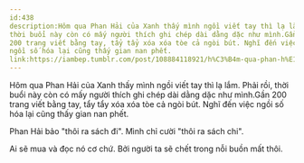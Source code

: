 ```yaml
---
id:438
description:Hôm qua Phan Hải của Xanh thấy mình ngồi viết tay thì lạ lắm. Phải rồi,
thời buổi này còn có mấy người thích ghi chép dài dằng dặc như mình.Gần
200 trang viết bằng tay, tẩy tẩy xóa xóa tòe cả ngòi bút. Nghĩ đến việc
ngồi số hóa lại cũng thấy gian nan phết.
link:https://iambep.tumblr.com/post/108884118921/h%C3%B4m-qua-phan-h%E1%BA%A3i-c%E1%BB%A7a-xanh-th%E1%BA%A5y-m%C3%ACnh-ng%E1%BB%93i-vi%E1%BA%BFt-tay
---
```


Hôm qua Phan Hải của Xanh thấy mình ngồi viết tay thì lạ lắm. Phải rồi,
thời buổi này còn có mấy người thích ghi chép dài dằng dặc như mình.Gần
200 trang viết bằng tay, tẩy tẩy xóa xóa tòe cả ngòi bút. Nghĩ đến việc
ngồi số hóa lại cũng thấy gian nan phết.

Phan Hải bảo "thôi ra sách đi". Mình chỉ cười "thôi ra sách chi".

Ai sẽ mua và đọc nó cơ chứ. Bởi người ta sẽ chết trong nỗi buồn mất thôi.